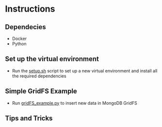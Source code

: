 # Instructions

## Dependecies

* Docker
* Python

## Set up the virtual environment

* Run the [setup.sh](./setup.sh) script to set up a new virtual environment and install all the required dependencies

## Simple GridFS Example

* Run [gridFS_example.py](./gridFS_example.py) to insert new data in MongoDB GridFS

## Tips and Tricks
